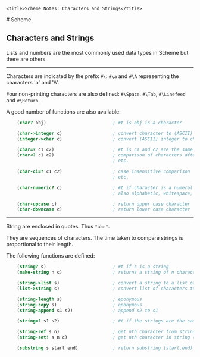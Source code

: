<!DOCTYPE html>
<html lang="en-GB">
    <!-- scheme notes by NewForester is licensed under a Creative Commons Attribution-ShareAlike 4.0 International Licence. -->
<head>
    <meta charset="UTF-8" />
    <meta name="description" content="Notes on the Yet Another Scheme Introduction tutorial" />
    <meta name="keywords" content="Scheme" />
    <meta name="author" content="NewForester" />
    <meta name="viewport" content="width=device-width, initial-scale=1.0" />
    <link rel="stylesheet" href="../styles/style-sheet.css" />

    <title>Scheme Notes: Characters and Strings</title>
</head>

<body>
# Scheme

## Characters and Strings

Lists and numbers are the most commonly used data types in Scheme but there are others.

<hr /><!-- Characters -->

Characters are indicated by the prefix `#\`:  `#\a` and `#\A` representing the characters 'a' and 'A'.

Four non-printing characters are also defined: `#\Space`. `#\Tab`, `#\Linefeed` and `#\Return`.

A good number of functions are also available:

```scheme
    (char? obj)                         ; #t is obj is a character

    (char->integer c)                   ; convert character to (ASCII) integer
    (integer->char c)                   ; convert (ASCII) integer to character

    (char=? c1 c2)                      ; #t is c1 and c2 are the same character
    (char<? c1 c2)                      ; comparison of characters after conversion to integer
                                        ; etc.

    (char-ci=? c1 c2)                   ; case insensitive comparison
                                        ; etc.

    (char-numeric? c)                   ; #t if character is a numeral
                                        ; also alphabetic, whitespace, upper-case, lower-case

    (char-upcase c)                     ; return upper case character
    (char-downcase c)                   ; return lower case character
```

<hr /><!-- Strings -->

String are enclosed in quotes.  Thus `"abc"`.

They are sequences of characters.
The time taken to compare strings is proportional to their length.

The following functions are defined:

```scheme
    (string? s)                         ; #t if s is a string
    (make-string n c)                   ; returns a string of n characters c)

    (string->list s)                    ; convert a string to a list of characters
    (list->string s)                    ; convert list of characters to a string

    (string-length s)                   ; eponymous
    (string-copy s)                     ; eponymous
    (string-append s1 s2)               ; append s2 to s1

    (string=? s1 s2)                    ; #t if the strings are the same

    (string-ref s n)                    ; get nth character from string (0 based)
    (string-set! s n c)                 ; get nth character in string (0 based) to character

    (substring s start end)             ; return substring [start,end)
```

</body>
</html>
